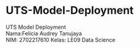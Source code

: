 # UTS-Model-Deployment
UTS Model Deployment   
Nama:Felicia Audrey Tanujaya  
NIM: 2702217610 
Kelas: LE09 Data Science  

